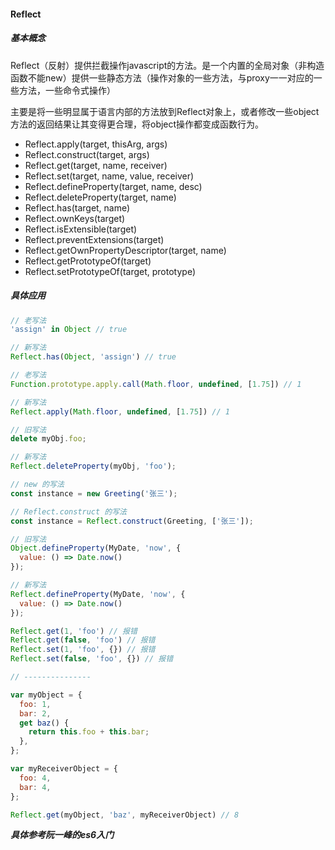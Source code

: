 #### Reflect

##### 基本概念

Reflect（反射）提供拦截操作javascript的方法。是一个内置的全局对象（非构造函数不能new）提供一些静态方法（操作对象的一些方法，与proxy一一对应的一些方法，一些命令式操作）

主要是将一些明显属于语言内部的方法放到Reflect对象上，或者修改一些object方法的返回结果让其变得更合理，将object操作都变成函数行为。

- Reflect.apply(target, thisArg, args)
- Reflect.construct(target, args)
- Reflect.get(target, name, receiver)
- Reflect.set(target, name, value, receiver)
- Reflect.defineProperty(target, name, desc)
- Reflect.deleteProperty(target, name)
- Reflect.has(target, name)
- Reflect.ownKeys(target)
- Reflect.isExtensible(target)
- Reflect.preventExtensions(target)
- Reflect.getOwnPropertyDescriptor(target, name)
- Reflect.getPrototypeOf(target)
- Reflect.setPrototypeOf(target, prototype)

##### 具体应用

```js
// 老写法
'assign' in Object // true

// 新写法
Reflect.has(Object, 'assign') // true

// 老写法
Function.prototype.apply.call(Math.floor, undefined, [1.75]) // 1

// 新写法
Reflect.apply(Math.floor, undefined, [1.75]) // 1

// 旧写法
delete myObj.foo;

// 新写法
Reflect.deleteProperty(myObj, 'foo');

// new 的写法
const instance = new Greeting('张三');

// Reflect.construct 的写法
const instance = Reflect.construct(Greeting, ['张三']);

// 旧写法
Object.defineProperty(MyDate, 'now', {
  value: () => Date.now()
});

// 新写法
Reflect.defineProperty(MyDate, 'now', {
  value: () => Date.now()
});

Reflect.get(1, 'foo') // 报错
Reflect.get(false, 'foo') // 报错
Reflect.set(1, 'foo', {}) // 报错
Reflect.set(false, 'foo', {}) // 报错

// ---------------

var myObject = {
  foo: 1,
  bar: 2,
  get baz() {
    return this.foo + this.bar;
  },
};

var myReceiverObject = {
  foo: 4,
  bar: 4,
};

Reflect.get(myObject, 'baz', myReceiverObject) // 8
```

***具体参考阮一峰的es6入门***